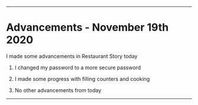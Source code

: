 
***

# Advancements - November 19th 2020

I made some advancements in Restaurant Story today

1. I changed my password to a more secure password

2. I made some progress with filling counters and cooking

3. No other advancements from today

***
